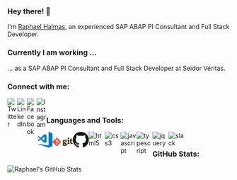 ### Hey there! 👋

I'm [Raphael Halmas](https://raphaelhalmas.github.io/raphaelhalmas/), an experienced SAP ABAP PI Consultant and Full Stack Developer.

### Currently I am working ...

... as a SAP ABAP PI Consultant and Full Stack Developer at Seidor Véritas.

### Connect with me:

[<img align="left" alt="Twitter" width="22px" src="https://cdn.jsdelivr.net/npm/simple-icons@v3/icons/twitter.svg" />](https://twitter.com/raphaelhalmas)
[<img align="left" alt="LinkedIn" width="22px" src="https://cdn.jsdelivr.net/npm/simple-icons@v3/icons/linkedin.svg" />](https://linkedin.com/in/raphaelhalmas)
[<img align="left" alt="Facebook" width="22px" src="https://cdn.jsdelivr.net/npm/simple-icons@v3/icons/facebook.svg"/>](https://www.facebook.com/profile.php?id=)
[<img align="left" alt="Instagram" width="22px" src="https://cdn.jsdelivr.net/npm/simple-icons@v3/icons/instagram.svg" />](https://instagram.com/raphaelhalmas)

<br />

### Languages and Tools:

<img align="left" alt="Visual Studio Code" width="36px" src="https://raw.githubusercontent.com/github/explore/80688e429a7d4ef2fca1e82350fe8e3517d3494d/topics/visual-studio-code/visual-studio-code.png" />
<img align="left" alt="Git" width="46px" src="https://raw.githubusercontent.com/github/explore/80688e429a7d4ef2fca1e82350fe8e3517d3494d/topics/git/git.png" />
<img align="left" alt="GitHub" width="36px" src="https://raw.githubusercontent.com/github/explore/78df643247d429f6cc873026c0622819ad797942/topics/github/github.png" />
<img align="left" alt="html5" width="36px" src="https://devicons.github.io/devicon/devicon.git/icons/html5/html5-original-wordmark.svg" alt="html5" />
<img align="left" alt="css3" width="36px" src="https://devicons.github.io/devicon/devicon.git/icons/css3/css3-original-wordmark.svg" />
<img align="left" alt="javascript" width="36px" src="https://devicons.github.io/devicon/devicon.git/icons/javascript/javascript-original.svg" />
<img align="left" alt="typescript" width="36px" src="https://devicons.github.io/devicon/devicon.git/icons/typescript/typescript-original.svg" />
<img align="left" alt="jquery" width="36px" src="https://devicons.github.io/devicon/devicon.git/icons/jquery/jquery-original.svg" />
<img align="left" alt="slack" width="36px" src="https://devicons.github.io/devicon/devicon.git/icons/slack/slack-original.svg" />

<br />

### GitHub Stats:

![Raphael's GitHub Stats](https://github-readme-stats.vercel.app/api?username=raphaelhalmas&show_icons=true&theme=tokyonight)

